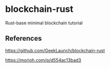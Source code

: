 # blockchain-rust

Rust-base minimal blockchain tutorial

## References

https://github.com/GeekLaunch/blockchain-rust

https://morioh.com/p/d554ac13bad3
